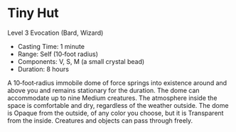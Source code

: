 # Tiny Hut
Level 3 Evocation (Bard, Wizard)

- Casting Time: 1 minute
- Range: Self (10‑foot radius)
- Components: V, S, M (a small crystal bead)
- Duration: 8 hours

A 10‑foot‑radius immobile dome of force springs into existence around and above you and remains stationary for the duration. The dome can accommodate up to nine Medium creatures. The atmosphere inside the space is comfortable and dry, regardless of the weather outside. The dome is Opaque from the outside, of any color you choose, but it is Transparent from the inside. Creatures and objects can pass through freely.
